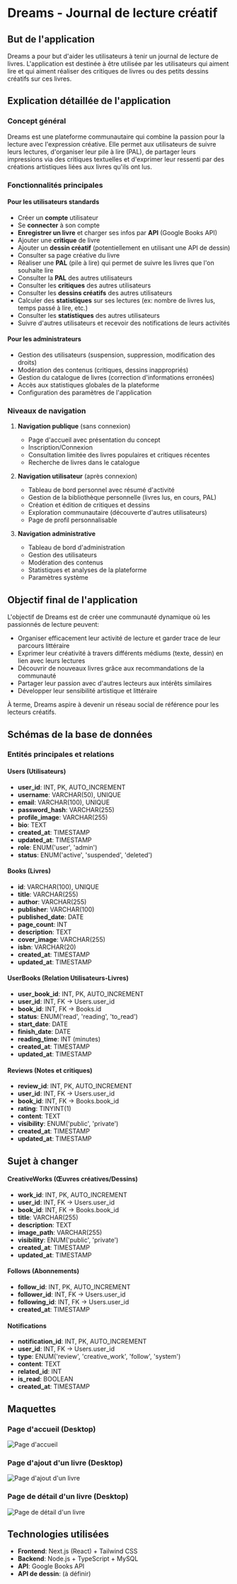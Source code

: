 # Dreams - Journal de lecture créatif

## But de l'application
Dreams a pour but d'aider les utilisateurs à tenir un journal de lecture de livres. L'application est destinée à être utilisée par les utilisateurs qui aiment lire et qui aiment réaliser des critiques de livres ou des petits dessins créatifs sur ces livres.

## Explication détaillée de l'application

### Concept général
Dreams est une plateforme communautaire qui combine la passion pour la lecture avec l'expression créative. Elle permet aux utilisateurs de suivre leurs lectures, d'organiser leur pile à lire (PAL), de partager leurs impressions via des critiques textuelles et d'exprimer leur ressenti par des créations artistiques liées aux livres qu'ils ont lus.

### Fonctionnalités principales

#### Pour les utilisateurs standards
- Créer un **compte** utilisateur
- Se **connecter** à son compte
- **Enregistrer un livre** et charger ses infos par **API** (Google Books API)
- Ajouter une **critique** de livre
- Ajouter un **dessin créatif** (potentiellement en utilisant une API de dessin)
- Consulter sa page créative du livre
- Réaliser une **PAL** (pile à lire) qui permet de suivre les livres que l'on souhaite lire
- Consulter la **PAL** des autres utilisateurs
- Consulter les **critiques** des autres utilisateurs
- Consulter les **dessins créatifs** des autres utilisateurs
- Calculer des **statistiques** sur ses lectures (ex: nombre de livres lus, temps passé à lire, etc.)
- Consulter les **statistiques** des autres utilisateurs
- Suivre d'autres utilisateurs et recevoir des notifications de leurs activités

#### Pour les administrateurs
- Gestion des utilisateurs (suspension, suppression, modification des droits)
- Modération des contenus (critiques, dessins inappropriés)
- Gestion du catalogue de livres (correction d'informations erronées)
- Accès aux statistiques globales de la plateforme
- Configuration des paramètres de l'application

### Niveaux de navigation

1. **Navigation publique** (sans connexion)
   - Page d'accueil avec présentation du concept
   - Inscription/Connexion
   - Consultation limitée des livres populaires et critiques récentes
   - Recherche de livres dans le catalogue

2. **Navigation utilisateur** (après connexion)
   - Tableau de bord personnel avec résumé d'activité
   - Gestion de la bibliothèque personnelle (livres lus, en cours, PAL)
   - Création et édition de critiques et dessins
   - Exploration communautaire (découverte d'autres utilisateurs)
   - Page de profil personnalisable

3. **Navigation administrative**
   - Tableau de bord d'administration
   - Gestion des utilisateurs
   - Modération des contenus
   - Statistiques et analyses de la plateforme
   - Paramètres système

## Objectif final de l'application

L'objectif de Dreams est de créer une communauté dynamique où les passionnés de lecture peuvent:
- Organiser efficacement leur activité de lecture et garder trace de leur parcours littéraire
- Exprimer leur créativité à travers différents médiums (texte, dessin) en lien avec leurs lectures
- Découvrir de nouveaux livres grâce aux recommandations de la communauté
- Partager leur passion avec d'autres lecteurs aux intérêts similaires
- Développer leur sensibilité artistique et littéraire

À terme, Dreams aspire à devenir un réseau social de référence pour les lecteurs créatifs.

## Schémas de la base de données

### Entités principales et relations

#### Users (Utilisateurs)
- **user_id**: INT, PK, AUTO_INCREMENT
- **username**: VARCHAR(50), UNIQUE
- **email**: VARCHAR(100), UNIQUE
- **password_hash**: VARCHAR(255)
- **profile_image**: VARCHAR(255)
- **bio**: TEXT
- **created_at**: TIMESTAMP
- **updated_at**: TIMESTAMP
- **role**: ENUM('user', 'admin')
- **status**: ENUM('active', 'suspended', 'deleted')

#### Books (Livres)
- **id**: VARCHAR(100), UNIQUE
- **title**: VARCHAR(255)
- **author**: VARCHAR(255)
- **publisher**: VARCHAR(100)
- **published_date**: DATE
- **page_count**: INT
- **description**: TEXT
- **cover_image**: VARCHAR(255)
- **isbn**: VARCHAR(20)
- **created_at**: TIMESTAMP
- **updated_at**: TIMESTAMP

#### UserBooks (Relation Utilisateurs-Livres)
- **user_book_id**: INT, PK, AUTO_INCREMENT
- **user_id**: INT, FK -> Users.user_id
- **book_id**: INT, FK -> Books.id
- **status**: ENUM('read', 'reading', 'to_read')
- **start_date**: DATE
- **finish_date**: DATE
- **reading_time**: INT (minutes)
- **created_at**: TIMESTAMP
- **updated_at**: TIMESTAMP

#### Reviews (Notes et critiques)
- **review_id**: INT, PK, AUTO_INCREMENT
- **user_id**: INT, FK -> Users.user_id
- **book_id**: INT, FK -> Books.book_id
- **rating**: TINYINT(1)
- **content**: TEXT
- **visibility**: ENUM('public', 'private')
- **created_at**: TIMESTAMP
- **updated_at**: TIMESTAMP

## Sujet à changer
#### CreativeWorks (Œuvres créatives/Dessins)
- **work_id**: INT, PK, AUTO_INCREMENT
- **user_id**: INT, FK -> Users.user_id
- **book_id**: INT, FK -> Books.book_id
- **title**: VARCHAR(255)
- **description**: TEXT
- **image_path**: VARCHAR(255)
- **visibility**: ENUM('public', 'private')
- **created_at**: TIMESTAMP
- **updated_at**: TIMESTAMP

#### Follows (Abonnements)
- **follow_id**: INT, PK, AUTO_INCREMENT
- **follower_id**: INT, FK -> Users.user_id
- **following_id**: INT, FK -> Users.user_id
- **created_at**: TIMESTAMP

#### Notifications
- **notification_id**: INT, PK, AUTO_INCREMENT
- **user_id**: INT, FK -> Users.user_id
- **type**: ENUM('review', 'creative_work', 'follow', 'system')
- **content**: TEXT
- **related_id**: INT
- **is_read**: BOOLEAN
- **created_at**: TIMESTAMP

## Maquettes
### Page d'accueil (Desktop)

![Page d'accueil](public/accueil.png)

### Page d'ajout d'un livre (Desktop)

![Page d'ajout d'un livre](public/ajoutLivre.png)

### Page de détail d'un livre (Desktop)

![Page de détail d'un livre](public/pageLivre.png)


## Technologies utilisées
- **Frontend**: Next.js (React) + Tailwind CSS
- **Backend**: Node.js + TypeScript + MySQL
- **API**: Google Books API
- **API de dessin**: (à définir)